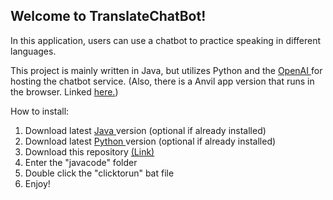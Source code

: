 <h2> Welcome to TranslateChatBot! </h2>

In this application, users can use a chatbot to practice speaking in different languages.

This project is mainly written in Java, but utilizes Python and the <a href = "https://beta.openai.com/examples/default-chat"> OpenAI </a> for hosting the chatbot service.
(Also, there is a Anvil app version that runs in the browser. Linked <a href = "https://fznfm3jbu7lmk4dr.anvil.app/GEX2PDL57MMZXQGUGLWB3SFM" link> here.</a>)

How to install:
1. Download latest <a href = "https://download.oracle.com/java/17/latest/jdk-17_linux-x64_bin.tar.gz" download> Java </a> version (optional if already installed) 
2. Download latest <a href= "https://www.python.org/ftp/python/3.10.2/python-3.10.2-amd64.exe" download> Python </a> version (optional if already installed) 
3. Download this repository <a href = "https://github.com/turt1edman/translatechatbot/archive/refs/heads/master.zip" download>(Link)</a>
4. Enter the "javacode" folder
5. Double click the "clicktorun" bat file
6. Enjoy!
